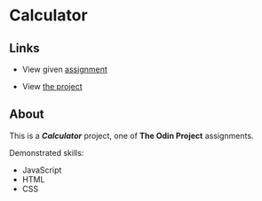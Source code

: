 # Calculator

## Links

 - View given [assignment](https://www.theodinproject.com/lessons/foundations-calculator#assignment)

 - View [the project]()

## About

This is a ***Calculator*** project, one of **The Odin Project** assignments.

Demonstrated skills:
- JavaScript
- HTML
- CSS